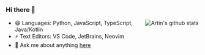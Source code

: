 ### Hi there 👋

<a href="https://github.com/anuraghazra/github-readme-stats">
  <img align="right" src="https://github-readme-stats.vercel.app/api?username=lengthmin&show_icons=true&count_private=true" alt="Artin's github stats"/>
</a>


- 😄 Languages: Python, JavaScript, TypeScript, Java/Kotlin
- ⚡ Text Editors: VS Code, JetBrains, Neovim
- 💬 Ask me about anything [here](https://github.com/lengthmin/lengthmin/issues)

